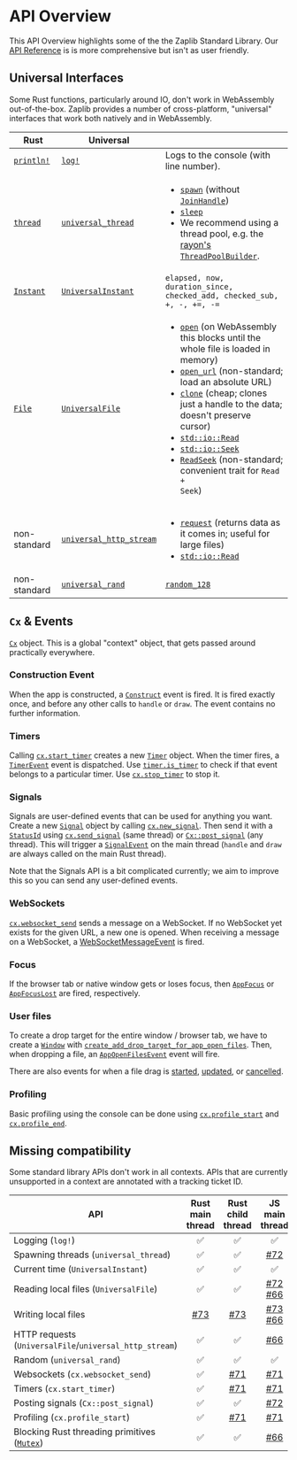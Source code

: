 # API Overview

This API Overview highlights some of the the Zaplib Standard Library. Our [API Reference](/target/doc/zaplib/index.html) is is more comprehensive but isn't as user friendly.
## Universal Interfaces

Some Rust functions, particularly around IO, don't work in WebAssembly out-of-the-box. Zaplib provides a number of cross-platform, "universal" interfaces that work both natively and in WebAssembly.


| Rust | Universal | |
|----------|---------------|-------|
| [`println!`](https://doc.rust-lang.org/std/macro.println.html) | [`log!`](/target/doc/zaplib/macro.log.html) | Logs to the console (with line number). |
| [`thread`](https://doc.rust-lang.org/std/thread/) | [`universal_thread`](/target/doc/zaplib/universal_thread/index.html) | <ul><li><code><a href="/target/doc/zaplib/universal_thread/fn.spawn.html">spawn</a></code> (without <code><a href="https://doc.rust-lang.org/std/thread/struct.JoinHandle.html">JoinHandle</a></code>)</li><li><code><a href="/target/doc/zaplib/universal_thread/fn.sleep.html">sleep</a></code></li><li>We recommend using a thread pool, e.g. the <a href="https://docs.rs/rayon/latest/rayon/struct.ThreadPoolBuilder.html#method.spawn_handler">rayon's <code>ThreadPoolBuilder</code></a>.</li></ul> |
| [`Instant`](https://doc.rust-lang.org/std/time/struct.Instant.html) | [`UniversalInstant`](/target/doc/zaplib/universal_instant/struct.UniversalInstant.html) | `elapsed, now, duration_since, checked_add, checked_sub, +, -, +=, -=` |
| [`File`](https://doc.rust-lang.org/stable/std/fs/struct.File.html) | [`UniversalFile`](/target/doc/zaplib/universal_file/struct.UniversalFile.html) | <ul><li><code><a href="/target/doc/zaplib/universal_file/struct.UniversalFile.html#method.open">open</a></code> (on WebAssembly this blocks until the whole file is loaded in memory)</li><li><code><a href="/target/doc/zaplib/universal_file/struct.UniversalFile.html#method.open_url">open_url</a></code> (non-standard; load an absolute URL)</li><li><code><a href="/target/doc/zaplib/universal_file/struct.UniversalFile.html#method.clone">clone</a></code> (cheap; clones just a handle to the data; doesn't preserve cursor)</li><li><code><a href="https://doc.rust-lang.org/std/io/trait.Read.html">std::io::Read</a></code></li><li><code><a href="https://doc.rust-lang.org/std/io/trait.Seek.html">std::io::Seek</a></code></li><li><code><a href="/target/doc/zaplib/read_seek/trait.ReadSeek.html">ReadSeek</a></code> (non-standard; convenient trait for <code>Read + Seek</code>)</li></ul> |
| non-standard | [`universal_http_stream`](/target/doc/zaplib/universal_http_stream/index.html) | <ul><li><code><a href="/target/doc/zaplib/universal_http_stream/fn.request.html">request</a></code> (returns data as it comes in; useful for large files)</li><li><code><a href="https://doc.rust-lang.org/std/io/trait.Read.html">std::io::Read</a></code></li></ul> |
| non-standard | [`universal_rand`](/target/doc/zaplib/universal_rand/index.html) | [`random_128`](/target/doc/zaplib/universal_rand/fn.random_128.html) |

## `Cx` & Events

[`Cx`](/target/doc/zaplib/cx/struct.Cx.html) object. This is a global "context" object, that gets passed around practically everywhere.

### Construction Event

When the app is constructed, a [`Construct`](/target/doc/zaplib/enum.Event.html#variant.Construct) event is fired. It is fired exactly once, and before any other calls to `handle` or `draw`. The event contains no further information.

### Timers

Calling [`cx.start_timer`](/target/doc/zaplib/struct.Cx.html#method.start_timer) creates a new [`Timer`](/target/doc/zaplib/struct.Timer.html) object. When the timer fires, a [`TimerEvent`](/target/doc/zaplib/struct.TimerEvent.html) event is dispatched. Use [`timer.is_timer`](/target/doc/zaplib/struct.Timer.html#method.is_timer) to check if that event belongs to a particular timer. Use [`cx.stop_timer`](/target/doc/zaplib/struct.Cx.html#method.stop_timer) to stop it.

### Signals

Signals are user-defined events that can be used for anything you want. Create a new [`Signal`](/target/doc/zaplib/struct.Signal.html) object by calling [`cx.new_signal`](/target/doc/zaplib/struct.Cx.html#method.new_signal). Then send it with a [`StatusId`](/target/doc/zaplib/type.StatusId.html) using [`cx.send_signal`](/target/doc/zaplib/struct.Cx.html#method.send_signal) (same thread) or [`Cx::post_signal`](/target/doc/zaplib/struct.Cx.html#method.post_signal) (any thread). This will trigger a [`SignalEvent`](/target/doc/zaplib/struct.SignalEvent.html) on the main thread (`handle` and `draw` are always called on the main Rust thread).

Note that the Signals API is a bit complicated currently; we aim to improve this so you can send any user-defined events.

### WebSockets

[`cx.websocket_send`](/target/doc/zaplib/struct.Cx.html#method.websocket_send) sends a message on a WebSocket. If no WebSocket yet exists for the given URL, a new one is opened. When receiving a message on a WebSocket, a [WebSocketMessageEvent](/target/doc/zaplib/struct.WebSocketMessageEvent.html) is fired.

### Focus

If the browser tab or native window gets or loses focus, then [`AppFocus`](/target/doc/zaplib/enum.Event.html#variant.AppFocus) or [`AppFocusLost`](/target/doc/zaplib/enum.Event.html#variant.AppFocusLost) are fired, respectively.

### User files

To create a drop target for the entire window / browser tab, we have to create a [`Window`](/target/doc/zaplib/struct.Window.html) with [`create_add_drop_target_for_app_open_files`](/target/doc/zaplib/struct.Window.html#structfield.create_add_drop_target_for_app_open_files). Then, when dropping a file, an [`AppOpenFilesEvent`](/target/doc/zaplib/struct.AppOpenFilesEvent.html) event will fire.

There are also events for when a file drag is [started](/target/doc/zaplib/enum.Event.html#variant.FileDragBegin), [updated](/target/doc/zaplib/enum.Event.html#variant.FileDragUpdate), or [cancelled](/target/doc/zaplib/enum.Event.html#variant.FileDragCancel).

### Profiling

Basic profiling using the console can be done using [`cx.profile_start`](/target/doc/zaplib/struct.Cx.html#method.profile_start) and [`cx.profile_end`](/target/doc/zaplib/struct.Cx.html#method.profile_end).

## Missing compatibility

Some standard library APIs don't work in all contexts. APIs that are currently unsupported in a context are annotated with a tracking ticket ID.

| API                                         | Rust main thread  | Rust child thread  | JS main thread   | JS WebWorker     |
| ------------------------------------------- | :---------------: | :---------------:  | :--------------: | :--------------: |
| Logging (`log!`)                            |       ✅          |        ✅          |        ✅         |       ✅        |
| Spawning threads (`universal_thread`)       |       ✅          |        ✅          |     [#72][2]      |     [#72][2]    |
| Current time (`UniversalInstant`)           |       ✅          |        ✅          |        ✅         |       ✅        |
| Reading local files (`UniversalFile`)       |       ✅          |        ✅          | [#72][2] [#66][4] |     [#72][2]    |
| Writing local files                         |    [#73][3]       |     [#73][3]       | [#73][3] [#66][4] |     [#73][3]    |
| HTTP requests (`UniversalFile`/`universal_http_stream`) |     ✅        |      ✅    |      [#66][4]     |     ✅      |
| Random (`universal_rand`)                   |       ✅          |        ✅          |        ✅         |       ✅        |
| Websockets (`cx.websocket_send`)            |       ✅          |        [#71][1]    |     [#71][1]     |    [#71][1]    |
| Timers (`cx.start_timer`)                   |       ✅          |        [#71][1]    |     [#71][1]     |    [#71][1]    |
| Posting signals (`Cx::post_signal`)         |       ✅          |        ✅          |     [#72][2]      |     [#72][2]    |
| Profiling (`cx.profile_start`)              |       ✅          |        [#71][1]    |     [#71][1]     |    [#71][1]    |
| Blocking Rust threading primitives ([`Mutex`](https://doc.rust-lang.org/std/sync/struct.Mutex.html)) | ✅ | ✅ | [#66][4] | ✅

[1]: https://github.com/Zaplib/zaplib/issues/71
[2]: https://github.com/Zaplib/zaplib/issues/72
[3]: https://github.com/Zaplib/zaplib/issues/73
[4]: https://github.com/Zaplib/zaplib/issues/66
